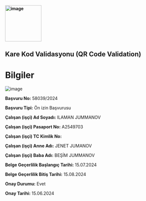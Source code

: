 #### <img width="118" alt="image" src="https://github.com/user-attachments/assets/04bf611f-4173-4b30-85a4-28148d3aecd7">

##  Kare Kod Validasyonu (QR Code Validation)




#  __**Bilgiler**__ 

![image](https://github.com/user-attachments/assets/c03790cb-f195-42ef-b267-f1d780953ccd)


 **Başvuru No:** 58039/2024

 **Başvuru Tipi:** Ön izin Başvurusu

 **Çalışan (işçi) Ad Soyadı:** ILAMAN JUMMANOV

 **Çalışan (işçi) Pasaport No:** A2549703

 **Çalışan (işçi) TC Kimlik No:**

 **Çalışan (işçi) Anne Adı:** JENET JUMANOV

 **Çalışan (işçi) Baba Adı:** BEŞİM JUMMANOV




 **Belge Geçerlilik Başlangıç Tarihi:** 15.07.2024

 **Belge Geçerlilik Bitiş Tarihi:** 15.08.2024

 **Onay Durumu:** Evet

**Onay Tarihi:** 15.06.2024
